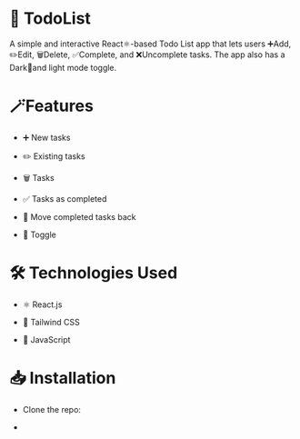 # 📝 TodoList

 A simple and interactive React⚛️-based Todo List app that lets users ➕Add, ✏️Edit, 🗑️Delete, ✅Complete, and ❌Uncomplete tasks. The app also has a Dark🌙and light mode toggle.

 # 🪄Features

- ➕ New tasks

- ✏️ Existing tasks

- 🗑️ Tasks

- ✅ Tasks as completed

- 🔄 Move completed tasks back

- 🌙 Toggle

 # 🛠️ Technologies Used

- ⚛️ React.js

- 🎨 Tailwind CSS

- 📜 JavaScript

# 📥 Installation

- Clone the repo:
- ```
  

```
